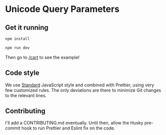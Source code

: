 # Unicode Query Parameters

## Get it running

```bash
npm install
```

```bash
npm run dev
```

Then go to [/cart](/cart) to see the example!

## Code style

We use [Standard](https://standardjs.com/) JavaScript style and combined with Prettier, using very few customized rules. The only deviations are there to minimize Git changes to the relevant lines.

## Contributing

I'll add a CONTRIBUTING.md eventually. Until then, allow the Husky pre-commit hook to run Prettier and Eslint fix on the code.
